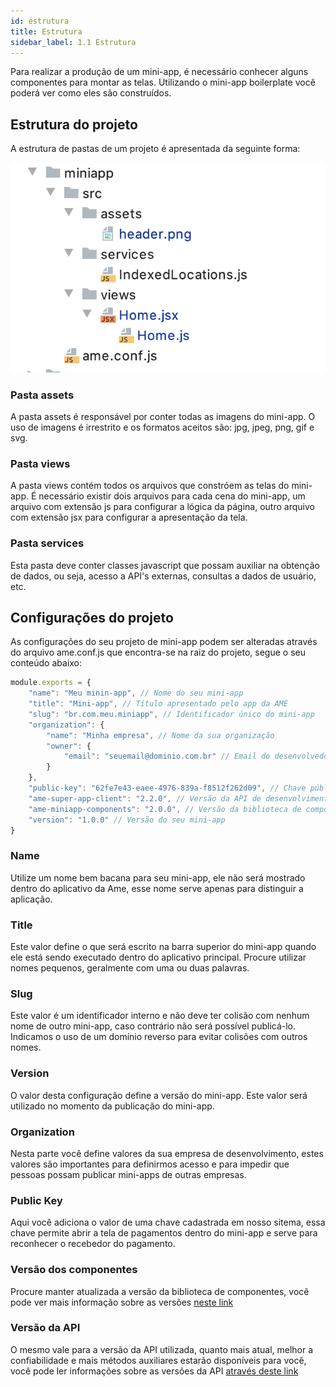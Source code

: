 ```yaml
---
id: estrutura
title: Estrutura
sidebar_label: 1.1 Estrutura
---
```


Para realizar a produção de um mini-app, é necessário conhecer alguns componentes para 
montar as telas. Utilizando o mini-app boilerplate você poderá ver como eles são construídos.

## Estrutura do projeto

A estrutura de pastas de um projeto é apresentada da seguinte forma:

![flatCard](assets/folder_structure.png)

### Pasta assets

A pasta assets é responsável por conter todas as imagens do mini-app. O uso de imagens é irrestrito e os formatos 
aceitos são: jpg, jpeg, png, gif e svg.

### Pasta views

A pasta views contém todos os arquivos que constróem as telas do mini-app.
É necessário existir dois arquivos para cada cena do mini-app, um arquivo com extensão js para configurar a lógica da página,
outro arquivo com extensão jsx para configurar a apresentação da tela.

### Pasta services

Esta pasta deve conter classes javascript que possam auxiliar na obtenção de dados, ou seja, acesso a API's externas,
consultas a dados de usuário, etc.

## Configurações do projeto

As configurações do seu projeto de mini-app podem ser alteradas através do arquivo ame.conf.js que encontra-se na raiz do projeto, segue o seu conteúdo abaixo:

```javascript
module.exports = {
    "name": "Meu minin-app", // Nome do seu mini-app
    "title": "Mini-app", // Título apresentado pelo app da AME
    "slug": "br.com.meu.miniapp", // Identificador único do mini-app
    "organization": {
        "name": "Minha empresa", // Nome da sua organização
        "owner": {
            "email": "seuemail@dominio.com.br" // Email do desenvolvedor
        }
    },
    "public-key": "62fe7e43-eaee-4976-839a-f8512f262d09", // Chave pública para pagamento
    "ame-super-app-client": "2.2.0", // Versão da API de desenvolvimento
    "ame-miniapp-components": "2.0.0", // Versão da biblioteca de componentes
    "version": "1.0.0" // Versão do seu mini-app
}
```

### Name

Utilize um nome bem bacana para seu mini-app, ele não será mostrado dentro do aplicativo da Ame, esse nome serve apenas para distinguir a aplicação.

### Title

Este valor define o que será escrito na barra superior do mini-app quando ele está sendo executado dentro do aplicativo principal. Procure utilizar nomes pequenos, geralmente com uma ou duas palavras.

### Slug

Este valor é um identificador interno e não deve ter colisão com nenhum nome de outro mini-app, caso contrário não será possível publicá-lo. Indicamos o uso de um domínio reverso para evitar colisões com outros nomes.

### Version

O valor desta configuração define a versão do mini-app. Este valor será utilizado no momento da publicação do mini-app. 

### Organization

Nesta parte você define valores da sua empresa de desenvolvimento, estes valores são importantes para definirmos acesso e para impedir que pessoas possam publicar mini-apps de outras empresas.

### Public Key

Aqui você adiciona o valor de uma chave cadastrada em nosso sitema, essa chave permite abrir a tela de pagamentos dentro do mini-app e serve para reconhecer o recebedor do pagamento.

### Versão dos componentes

Procure manter atualizada a versão da biblioteca de componentes, você pode ver mais informação sobre as versões [neste link](https://ame-miniapp-components.calindra.com.br/versions/)

### Versão da API

O mesmo vale para a versão da API utilizada, quanto mais atual, melhor a confiabilidade e mais métodos auxiliares estarão disponíveis para você, 
você pode ler informações sobre as versões da API [através deste link](https://super-app-client.calindra.com.br/versions/)
